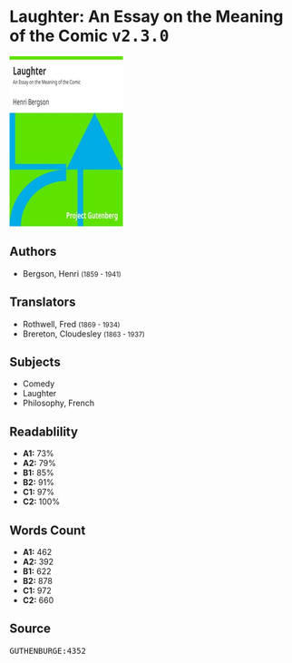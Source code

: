 # Laughter: An Essay on the Meaning of the Comic <kbd>v2.3.0</kbd>

![](./cover.medium.jpg "")

## Authors


 - Bergson, Henri <small>(1859 - 1941)</small>

## Translators


 - Rothwell, Fred <small>(1869 - 1934)</small>
 - Brereton, Cloudesley <small>(1863 - 1937)</small>

## Subjects


 - Comedy
 - Laughter
 - Philosophy, French

## Readablility


 - **A1:** 73%
 - **A2:** 79%
 - **B1:** 85%
 - **B2:** 91%
 - **C1:** 97%
 - **C2:** 100%

## Words Count


 - **A1:** 462
 - **A2:** 392
 - **B1:** 622
 - **B2:** 878
 - **C1:** 972
 - **C2:** 660

## Source


<kbd>GUTHENBURGE:4352</kbd>
